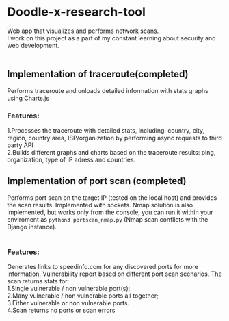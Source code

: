# Doodle-x-research-tool
Web app that visualizes and performs network scans. </br>I work on this project as a part of my constant learning about security and web development.</br></br>

## Implementation of traceroute(completed)

Performs traceroute and unloads detailed information with stats graphs using Charts.js</br>

### Features:
1.Processes the traceroute with detailed stats, including: country, city, region, country area, ISP/organization by performing async requests to third party API</br>
2.Builds different graphs and charts based on the traceroute results: ping, organization, type of IP adress and countries.


## Implementation of port scan (completed)
Performs port scan on the target IP (tested on the local host) and provides the scan results.  Implemented with sockets. Nmap solution is also implemented, but works only from the console, you can run it within your enviroment as ``` python3 portscan_nmap.py ``` (Nmap scan conflicts with the Django instance).</br></br>

### Features:
Generates links to speedinfo.com for any discovered ports for more information.
Vulnerability report based on different port scan scenarios. The scan returns stats for:</br>
1.Single vulnerable / non vulnerable port(s);</br>
2.Many vulnerable / non vulnerable ports all together;</br>
3.Either vulnerable or non vulnerable ports.</br>
4.Scan returns no ports or scan errors</br></br>
